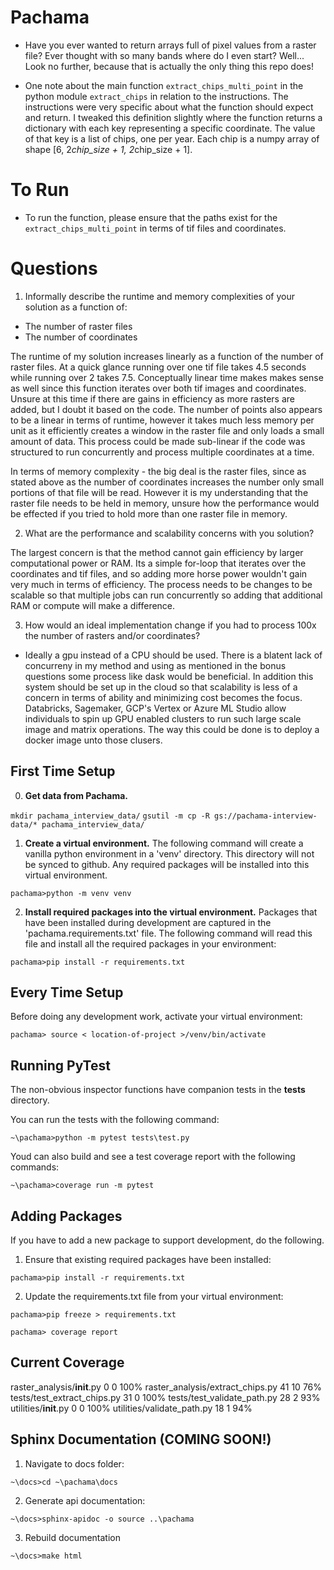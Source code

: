# Pachama
- Have you ever wanted to return arrays full of pixel values from a raster file? Ever thought with so many bands where do I even start? Well... Look no further, because that is actually the only thing this repo does! 

- One note about the main function `extract_chips_multi_point` in the python module `extract_chips` in relation to the instructions. The instructions were very specific about what the function should expect and return. I tweaked this definition slightly where the function returns a dictionary with each key representing a specific coordinate. The value of that key is a list of chips, one per year. Each chip is a numpy array of shape [6, 2*chip_size + 1, 2*chip_size + 1]. 

# To Run

- To run the function, please ensure that the paths exist for the `extract_chips_multi_point` in terms of tif files and coordinates. 

# Questions 
1. Informally describe the runtime and memory complexities of your solution as a function of: 

- The number of raster files 
- The number of coordinates 

The runtime of my solution increases linearly as a function of the number of raster files. At a quick glance running over one tif file takes 4.5 seconds while running over 2 takes 7.5. Conceptually linear time makes makes sense as well since this function iterates over both tif images and coordinates. Unsure at this time if there are gains in efficiency as more rasters are added, but I doubt it based on the code. The number of points also appears to be a linear in terms of runtime, however it takes much less memory per unit as it efficiently creates a window in the raster file and only loads a small amount of data. This process could be made sub-linear if the code was structured to run concurrently and process multiple coordinates at a time.

In terms of memory complexity - the big deal is the raster files, since as stated above as the number of coordinates increases the number only small portions of that file will be read. However it is my understanding that the raster file needs to be held in memory, unsure how the performance would be effected if you tried to hold more than one raster file in memory.

2. What are the performance and scalability concerns with you solution? 

The largest concern is that the method cannot gain efficiency by larger computational power or RAM. Its a simple for-loop that iterates over the coordinates and tif files, and so adding more horse power wouldn't gain very much in terms of efficiency. The process needs to be changes to be scalable so that multiple jobs can run concurrently so adding that additional RAM or compute will make a difference.  



3. How would an ideal implementation change if you had to process 100x the number of rasters and/or coordinates? 
 - Ideally a gpu instead of a CPU should be used. There is a blatent lack of concurreny in my method and using as mentioned in the bonus questions some process like dask would be beneficial. In addition this system should be set up in the cloud so that scalability is less of a concern in terms of ability and minimizing cost becomes the focus. Databricks, Sagemaker, GCP's Vertex or Azure ML Studio allow individuals to spin up GPU enabled clusters to run such large scale image and matrix operations. The way this could be done is to deploy a docker image unto those clusers.



## First Time Setup

0. __Get data from Pachama.__

`mkdir pachama_interview_data/`
`gsutil -m cp -R gs://pachama-interview-data/* pachama_interview_data/`


1. __Create a virtual environment.__ The following command will create a vanilla python environment in a 'venv' directory. This directory will not be synced to github. Any required packages will be installed into this virtual environment.

`pachama>python -m venv venv`

2. __Install required packages into the virtual environment.__ Packages that have been installed during development are captured in the 'pachama.requirements.txt' file. The following command will read this file and install all the required packages in your environment:

`pachama>pip install -r requirements.txt`

## Every Time Setup
Before doing any development work, activate your virtual environment:

`pachama> source < location-of-project >/venv/bin/activate`

## Running PyTest
The non-obvious inspector functions have companion tests in the __tests__ directory.

You can run the tests with the following command:

`~\pachama>python -m pytest tests\test.py`

Youd can also build and see a test coverage report with the following commands:

`~\pachama>coverage run -m pytest `
## Adding Packages
If you have to add a new package to support development, do the following.
1. Ensure that existing required packages have been installed:

`pachama>pip install -r requirements.txt`

2. Update the requirements.txt file from your virtual environment:

`pachama>pip freeze > requirements.txt`

`pachama> coverage report`

## Current Coverage
raster_analysis/__init__.py            0      0   100%
raster_analysis/extract_chips.py      41     10    76%
tests/test_extract_chips.py           31      0   100%
tests/test_validate_path.py           28      2    93%
utilities/__init__.py                  0      0   100%
utilities/validate_path.py            18      1    94%
## Sphinx Documentation (COMING SOON!)
1. Navigate to docs folder:

`~\docs>cd ~\pachama\docs`

2. Generate api documentation:

`~\docs>sphinx-apidoc -o source ..\pachama`

3. Rebuild documentation

`~\docs>make html`



